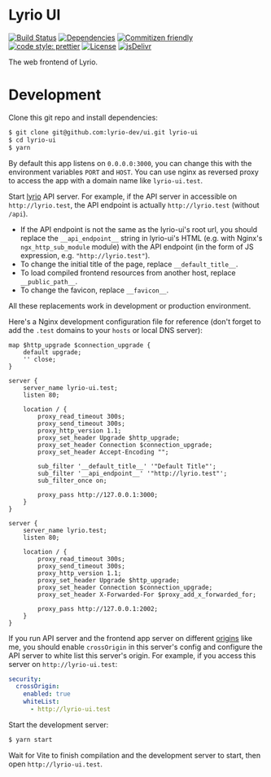 # Lyrio UI

[![Build Status](https://img.shields.io/github/workflow/status/lyrio-dev/ui/CI?style=flat-square)](https://github.com/lyrio-dev/ui/actions?query=workflow%3ACI)
[![Dependencies](https://img.shields.io/david/lyrio-dev/ui?style=flat-square)](https://david-dm.org/lyrio-dev/ui)
[![Commitizen friendly](https://img.shields.io/badge/commitizen-friendly-brightgreen.svg?style=flat-square)](http://commitizen.github.io/cz-cli/)
[![code style: prettier](https://img.shields.io/badge/code_style-prettier-ff69b4.svg?style=flat-square)](https://github.com/prettier/prettier)
[![License](https://img.shields.io/github/license/lyrio-dev/ui?style=flat-square)](LICENSE)
[![jsDelivr](https://data.jsdelivr.com/v1/package/npm/@lyrio/ui/badge)](https://www.jsdelivr.com/package/npm/@lyrio/ui)

The web frontend of Lyrio.

# Development
Clone this git repo and install dependencies:

```bash
$ git clone git@github.com:lyrio-dev/ui.git lyrio-ui
$ cd lyrio-ui
$ yarn
```

By default this app listens on `0.0.0.0:3000`, you can change this with the environment variables `PORT` and `HOST`. You can use nginx as reversed proxy to access the app with a domain name like `lyrio-ui.test`.

Start [lyrio](https://github.com/lyrio-dev/lyrio) API server. For example, if the API server in accessible on `http://lyrio.test`, the API endpoint is actually `http://lyrio.test` (without `/api`).

* If the API endpoint is not the same as the lyrio-ui's root url, you should replace the `__api_endpoint__` string in lyrio-ui's HTML (e.g. with Nginx's `ngx_http_sub_module` module) with the API endpoint (in the form of JS expression, e.g. `"http://lyrio.test"`).
* To change the initial title of the page, replace `__default_title__`.
* To load compiled frontend resources from another host, replace `__public_path__`.
* To change the favicon, replace `__favicon__`.

All these replacements work in development or production environment.

Here's a Nginx development configuration file for reference (don't forget to add the `.test` domains to your `hosts` or local DNS server):

```nginx
map $http_upgrade $connection_upgrade {
    default upgrade;
    '' close;
}

server {
    server_name lyrio-ui.test;
    listen 80;

    location / {
        proxy_read_timeout 300s;
        proxy_send_timeout 300s;
        proxy_http_version 1.1;
        proxy_set_header Upgrade $http_upgrade;
        proxy_set_header Connection $connection_upgrade;
        proxy_set_header Accept-Encoding "";

        sub_filter '__default_title__' '"Default Title"';
        sub_filter '__api_endpoint__' '"http://lyrio.test"';
        sub_filter_once on;

        proxy_pass http://127.0.0.1:3000;
    }
}

server {
    server_name lyrio.test;
    listen 80;

    location / {
        proxy_read_timeout 300s;
        proxy_send_timeout 300s;
        proxy_http_version 1.1;
        proxy_set_header Upgrade $http_upgrade;
        proxy_set_header Connection $connection_upgrade;
        proxy_set_header X-Forwarded-For $proxy_add_x_forwarded_for;

        proxy_pass http://127.0.0.1:2002;
    }
}
```

If you run API server and the frontend app server on different [origins](https://developer.mozilla.org/en-US/docs/Web/HTTP/CORS) like me, you should enable `crossOrigin` in this server's config and configure the API server to white list this server's origin. For example, if you access this server on `http://lyrio-ui.test`:

```yaml
security:
  crossOrigin:
    enabled: true
    whiteList:
      - http://lyrio-ui.test
```

Start the development server:

```bash
$ yarn start
```

Wait for Vite to finish compilation and the development server to start, then open `http://lyrio-ui.test`.
